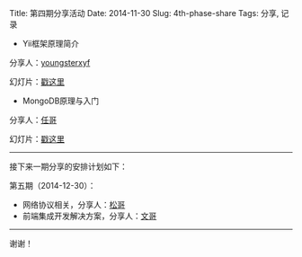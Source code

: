 Title: 第四期分享活动
Date: 2014-11-30
Slug: 4th-phase-share
Tags: 分享, 记录

- Yii框架原理简介

分享人：[youngsterxyf](https://github.com/youngsterxyf)

幻灯片：[戳这里](http://youngsterxyf.github.io/slides/yii-framework.html)


- MongoDB原理与入门

分享人：[任哥](https://github.com/cherrylee)

幻灯片：[戳这里](http://pan.baidu.com/s/1qW3BX5y)

------

接下来一期分享的安排计划如下：

第五期（2014-12-30）：

- 网络协议相关，分享人：[松哥](https://github.com/aachenxiaosong)
- 前端集成开发解决方案，分享人：[文哥](https://github.com/gejiawen)

-----

谢谢！
